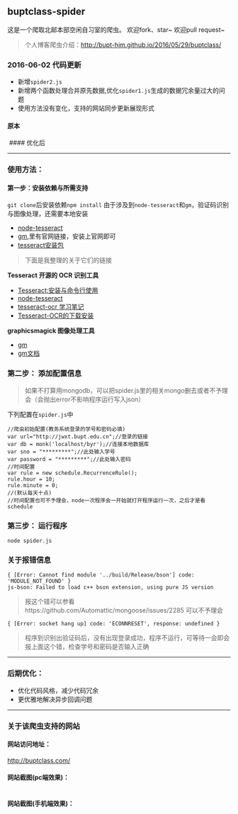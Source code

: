 ## buptclass-spider

这是一个爬取北邮本部空闲自习室的爬虫。
欢迎fork、star~
欢迎pull request~

>个人博客爬虫介绍：http://bupt-hjm.github.io/2016/05/29/buptclass/

### 2016-06-02 代码更新

- 新增`spider2.js`
- 新增两个函数处理合并原先数据,优化`spider1.js`生成的数据冗余量过大的问题
- 使用方法没有变化，支持的网站同步更新展现形式

#### 原本
<img src="http://7xp9v5.com1.z0.glb.clouddn.com/json1.PNG" alt="">
#### 优化后
<img src="http://7xp9v5.com1.z0.glb.clouddn.com/json2.PNG" alt="">

---

### 使用方法：

#### 第一步：安装依赖与所需支持

`git clone`后安装依赖`npm install`
由于涉及到`node-tesseract`和`gm`，验证码识别与图像处理，还需要本地安装

- [node-tesseract](https://github.com/desmondmorris/node-tesseract)
- [gm](https://github.com/aheckmann/gm),里有官网链接，安装上官网即可
- [tesseract安装包](http://pan.baidu.com/share/link?uk=4010726052&shareid=4251373560&third=0&adapt=pc&fr=ftw)

>下面是我整理的关于它们的链接

**Tesseract 开源的 OCR 识别工具**

- [Tesseract:安装与命令行使用](http://linusp.github.io/2015/04/17/tesseract-install-usage.html)
- [node-tesseract](https://github.com/desmondmorris/node-tesseract)
- [tesseract-ocr 学习笔记](http://www.cnblogs.com/chinanetwind/p/3179513.html)
- [Tesseract-OCR的下载安装](http://www.51testing.com/html/14/87714-3693118.html)

**graphicsmagick 图像处理工具**

- [gm](https://github.com/aheckmann/gm)
- [gm文档](http://aheckmann.github.io/gm/)


### 第二步： 添加配置信息
>如果不打算用mongodb，可以把spider.js里的相关mongo删去或者不予理会（会抛出error不影响程序运行写入json）

下列配置在`spider.js`中

```
//爬虫初始配置(教务系统登录的学号和密码必填)
var url="http://jwxt.bupt.edu.cn";//登录的链接
var db = monk('localhost/byr');//连接本地数据库
var sno = "*********";//此处输入学号
var password = "*********";//此处输入密码
//时间配置
var rule = new schedule.RecurrenceRule();
rule.hour = 10;
rule.minute = 0;
//(默认每天十点)
//时间配置也可不予理会，node一次程序会一开始就打开程序运行一次，之后才是看schedule
```

### 第三步： 运行程序
`node spider.js`

### 关于报错信息

```
{ [Error: Cannot find module '../build/Release/bson'] code: 'MODULE_NOT_FOUND' }
js-bson: Failed to load c++ bson extension, using pure JS version
```

>报这个错可以参看https://github.com/Automattic/mongoose/issues/2285
可以不予理会

```
{ [Error: socket hang up] code: 'ECONNRESET', response: undefined }
```

>程序到识别出验证码后，没有出现登录成功，程序不运行，可等待一会即会报上面这个错，检查学号和密码是否输入正确


---

### 后期优化：

- 优化代码风格，减少代码冗余
- 更优雅地解决异步回调问题

---

### 关于该爬虫支持的网站

#### 网站访问地址：

http://buptclass.com/

#### 网站截图(pc端效果)：

<img src="http://7xp9v5.com1.z0.glb.clouddn.com/FireShot%20Capture%2014%20-%20%E5%8C%97%E9%82%AE%E6%9C%AC%E9%83%A8%E8%87%AA%E4%B9%A0%E5%AE%A4%20-%20http___buptclass.com_.png" alt="">

#### 网站截图(手机端效果)：

<img src="http://7xp9v5.com1.z0.glb.clouddn.com/mobile.PNG" alt="">